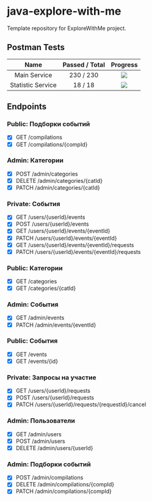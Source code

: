 # java-explore-with-me

Template repository for ExploreWithMe project.

## Postman Tests

|       Name        | Passed / Total |              Progress              |
|:-----------------:|:--------------:|:----------------------------------:|
|   Main Service    |   230 / 230    | ![](https://geps.dev/progress/100) |
| Statistic Service |    18 / 18     | ![](https://geps.dev/progress/100) |

## Endpoints

### Public: Подборки событий

- [X] GET /compilations
- [X] GET /compilations/{compId}

### Admin: Категории

- [X] POST /admin/categories
- [X] DELETE /admin/categories/{catId}
- [X] PATCH /admin/categories/{catId}

### Private: События

- [X] GET /users/{userId}/events
- [X] POST /users/{userId}/events
- [X] GET /users/{userId}/events/{eventId}
- [X] PATCH /users/{userId}/events/{eventId}
- [X] GET /users/{userId}/events/{eventId}/requests
- [X] PATCH /users/{userId}/events/{eventId}/requests

### Public: Категории

- [X] GET /categories
- [X] GET /categories/{catId}

### Admin: События

- [X] GET /admin/events
- [X] PATCH /admin/events/{eventId}

### Public: События

- [X] GET /events
- [X] GET /events/{id}

### Private: Запросы на участие

- [X] GET /users/{userId}/requests
- [X] POST /users/{userId}/requests
- [X] PATCH /users/{userId}/requests/{requestId}/cancel

### Admin: Пользователи

- [X] GET /admin/users
- [X] POST /admin/users
- [X] DELETE /admin/users/{userId}

### Admin: Подборки событий

- [X] POST /admin/compilations
- [X] DELETE /admin/compilations/{compId}
- [X] PATCH /admin/compilations/{compId}